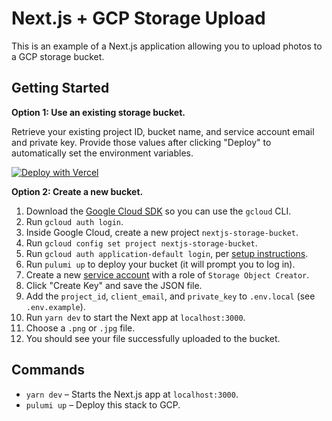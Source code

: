 # Next.js + GCP Storage Upload

This is an example of a Next.js application allowing you to upload photos to a GCP storage bucket.

## Getting Started

**Option 1: Use an existing storage bucket.**

Retrieve your existing project ID, bucket name, and service account email and private key. Provide those values after clicking "Deploy" to automatically set the environment variables.

[![Deploy with Vercel](https://vercel.com/button)](https://vercel.com/new/git/external?repository-url=https%3A%2F%2Fgithub.com%2Fleerob%2Fnextjs-gcp-storage&env=PROJECT_ID,CLIENT_EMAIL,PRIVATE_KEY,BUCKET_NAME&envDescription=GCP%20bucket%20information%20and%20service%20account.)

**Option 2: Create a new bucket.**

1. Download the [Google Cloud SDK](https://cloud.google.com/sdk/docs/install) so you can use the `gcloud` CLI.
1. Run `gcloud auth login`.
1. Inside Google Cloud, create a new project `nextjs-storage-bucket`.
1. Run `gcloud config set project nextjs-storage-bucket`.
1. Run `gcloud auth application-default login`, per [setup instructions](https://www.pulumi.com/docs/intro/cloud-providers/gcp/setup/).
1. Run `pulumi up` to deploy your bucket (it will prompt you to log in).
1. Create a new [service account](https://console.cloud.google.com/iam-admin/serviceaccounts) with a role of `Storage Object Creator`.
1. Click "Create Key" and save the JSON file.
1. Add the `project_id`, `client_email`, and `private_key` to `.env.local` (see `.env.example`).
1. Run `yarn dev` to start the Next app at `localhost:3000`.
1. Choose a `.png` or `.jpg` file.
1. You should see your file successfully uploaded to the bucket.

## Commands

- `yarn dev` – Starts the Next.js app at `localhost:3000`.
- `pulumi up` – Deploy this stack to GCP.
